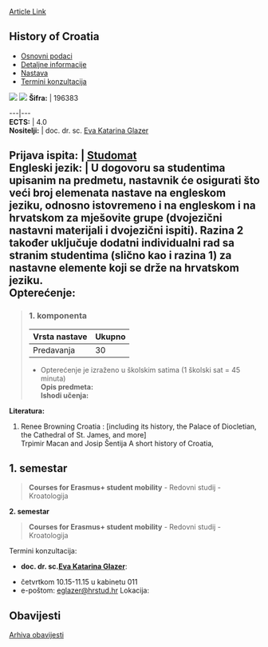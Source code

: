 [Article Link](https://www.fhs.hr/predmet/hoc)

## History of Croatia
  * [Osnovni podaci](https://www.fhs.hr/predmet/hoc#v1id-523754_696526_1_0 "Osnovni podaci")
  * [Detaljne informacije](https://www.fhs.hr/predmet/hoc#v1id-523754_696526_1_1 "Detaljne informacije")
  * [Nastava](https://www.fhs.hr/predmet/hoc#v1id-523754_696526_1_2 "Nastava")
  * [Termini konzultacija](https://www.fhs.hr/predmet/hoc#v1id-523754_696526_1_3 "Termini konzultacija")


[![](https://www.fhs.hr/img/flags/gif/hr.gif)](https://www.fhs.hr/predmet/hoc) [![](https://www.fhs.hr/img/flags/gif/gb.gif)](https://www.fhs.hr/en/course/hoc)
**Šifra:** |  196383  
  
---|---  
**ECTS:** |  4.0   
**Nositelji:** |  doc. dr. sc. [Eva Katarina Glazer](https://www.fhs.hr/djelatnik/eva_katarina.glazer)   
  
**Prijava ispita:** |  [Studomat](http://www.isvu.hr/studomat)  
**Engleski jezik:** |  U dogovoru sa studentima upisanim na predmetu, nastavnik će osigurati što veći broj elemenata nastave na engleskom jeziku, odnosno istovremeno i na engleskom i na hrvatskom za mješovite grupe (dvojezični nastavni materijali i dvojezični ispiti). Razina 2 također uključuje dodatni individualni rad sa stranim studentima (slično kao i razina 1) za nastavne elemente koji se drže na hrvatskom jeziku.   
**Opterećenje:**  
---  
> ### 1. komponenta
> | Vrsta nastave | Ukupno  
> ---|---  
> Predavanja | 30  
> * Opterećenje je izraženo u školskim satima (1 školski sat = 45 minuta)   
**Opis predmeta:**  
> **Ishodi učenja:**  

  
**Literatura:**  
  1. Renee Browning Croatia : [including its history, the Palace of Diocletian, the Cathedral of St. James, and more]  
Trpimir Macan and Josip Šentija A short history of Croatia, 

  
**1. semestar**  
---  
> **Courses for Erasmus+ student mobility** - Redovni studij - Kroatologija  
>   
  
**2. semestar**  
> **Courses for Erasmus+ student mobility** - Redovni studij - Kroatologija  
>   
Termini konzultacija: 
  * **doc. dr. sc.[Eva Katarina Glazer](https://www.fhs.hr/djelatnik/eva_katarina.glazer)**: 
- četvrtkom 10.15-11.15 u kabinetu 011
- e-poštom: eglazer@hrstud.hr
Lokacija: 


## Obavijesti
[Arhiva obavijesti](https://www.fhs.hr/predmet/hoc?@=2189w#news_116342 "Arhiva obavijesti")

